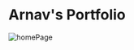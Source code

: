 # Arnav's Portfolio

![homePage](https://github.com/user-attachments/assets/e1c9cae2-9572-4b2a-82de-83f180622ff1)
